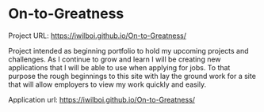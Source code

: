 # On-to-Greatness

Project URL: https://iwilboi.github.io/On-to-Greatness/

Project intended as beginning portfolio to hold my upcoming projects and challenges. As I continue to grow and learn I will be creating new applications that I will be able to use when applying for jobs. To that purpose the rough beginnings to this site with lay the ground work for a site that will allow employers to view my work quickly and easily.

Application url: https://iwilboi.github.io/On-to-Greatness/
